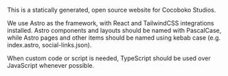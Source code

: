This is a statically generated, open source website for Cocoboko Studios.

We use Astro as the framework, with React and TailwindCSS integrations installed. Astro components and layouts should be named with PascalCase, while Astro pages and other items should be named using kebab case (e.g. index.astro, social-links.json).

When custom code or script is needed, TypeScript should be used over JavaScript whenever possible.